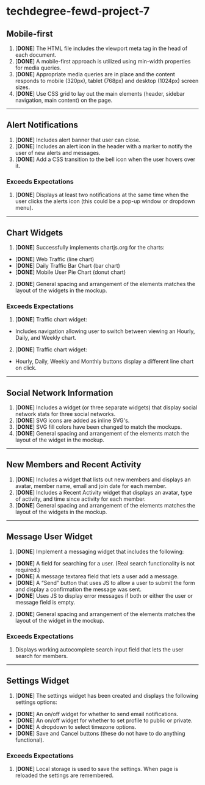 # techdegree-fewd-project-7

## Mobile-first
1. [**DONE**] The HTML file includes the viewport meta tag in the head of each document.
2. [**DONE**] A mobile-first approach is utilized using min-width properties for media queries.
3. [**DONE**] Appropriate media queries are in place and the content responds to mobile (320px), tablet (768px) and desktop (1024px) screen sizes.
4. [**DONE**] Use CSS grid to lay out the main elements (header, sidebar navigation, main content) on the page.

___

## Alert Notifications
1. [**DONE**] Includes alert banner that user can close.
2. [**DONE**] Includes an alert icon in the header with a marker to notify the user of new alerts and messages.
3. [**DONE**] Add a CSS transition to the bell icon when the user hovers over it.

### Exceeds Expectations
1. [**DONE**] Displays at least two notifications at the same time when the user clicks the alerts icon (this could be a pop-up window or dropdown menu).

___

## Chart Widgets
1. [**DONE**] Successfully implements chartjs.org for the charts:
* [**DONE**] Web Traffic (line chart)
* [**DONE**] Daily Traffic Bar Chart (bar chart)
* [**DONE**] Mobile User Pie Chart (donut chart)
2. [**DONE**] General spacing and arrangement of the elements matches the layout of the widgets in the mockup.

### Exceeds Expectations
1. [**DONE**] Traffic chart widget:
* Includes navigation allowing user to switch between viewing an Hourly, Daily, and Weekly chart.
2. [**DONE**] Traffic chart widget:
* Hourly, Daily, Weekly and Monthly buttons display a different line chart on click.

___

## Social Network Information
1. [**DONE**] Includes a widget (or three separate widgets) that display social network stats for three social networks.
2. [**DONE**] SVG icons are added as inline SVG's.
3. [**DONE**] SVG fill colors have been changed to match the mockups.
4. [**DONE**] General spacing and arrangement of the elements match the layout of the widget in the mockup.

___

## New Members and Recent Activity
1. [**DONE**] Includes a widget that lists out new members and displays an avatar, member name, email and join date for each member.
2. [**DONE**] Includes a Recent Activity widget that displays an avatar, type of activity, and time since activity for each member.
3. [**DONE**] General spacing and arrangement of the elements matches the layout of the widgets in the mockup.

___

## Message User Widget
1. [**DONE**] Implement a messaging widget that includes the following:
* [**DONE**] A field for searching for a user. (Real search functionality is not required.)
* [**DONE**] A message textarea field that lets a user add a message.
* [**DONE**] A “Send” button that uses JS to allow a user to submit the form and display a confirmation the message was sent.
* [**DONE**] Uses JS to display error messages if both or either the user or message field is empty.
2. [**DONE**] General spacing and arrangement of the elements matches the layout of the widget in the mockup.

### Exceeds Expectations
1. Displays working autocomplete search input field that lets the user search for members.

___

## Settings Widget
1. [**DONE**] The settings widget has been created and displays the following settings options:
* [**DONE**] An on/off widget for whether to send email notifications.
* [**DONE**] An on/off widget for whether to set profile to public or private.
* [**DONE**] A dropdown to select timezone options.
* [**DONE**] Save and Cancel buttons (these do not have to do anything functional).

### Exceeds Expectations
1. [**DONE**] Local storage is used to save the settings. When page is reloaded the settings are remembered.